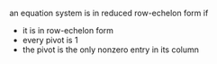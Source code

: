 an equation system is in reduced row-echelon form if
- it is in row-echelon form
- every pivot is 1
- the pivot is the only nonzero entry in its column